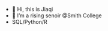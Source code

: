 - 👋 Hi, this is Jiaqi
- 🌱 I’m a rising senoir @Smith College
- SQL/Python/R

<!---
jiaqili0714/jiaqili0714 is a ✨ special ✨ repository because its `README.md` (this file) appears on your GitHub profile.
You can click the Preview link to take a look at your changes.
--->
